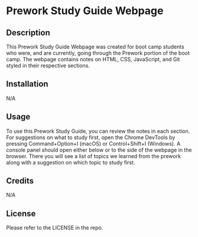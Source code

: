 # Prework Study Guide Webpage

## Description

This Prework Study Guide Webpage was created for boot camp students who were, and are currently, going through the Prework
portion of the boot camp. The webpage contains notes on HTML, CSS, JavaScript, and Git styled in their respective sections.


## Installation

N/A

## Usage

To use this Prework Study Guide, you can review the notes in each section. For suggestions on what to study first, open the Chrome DevTools by pressing Command+Option+I (macOS) or Control+Shift+I (Windows). A console panel should open either below or to the side of the webpage in the browser. There you will see a list of topics we learned from the prework along with a suggestion on which topic to study first.

## Credits

N/A

## License

Please refer to the LICENSE in the repo.

